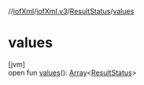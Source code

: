 //[iofXml](../../../index.md)/[iofXml.v3](../index.md)/[ResultStatus](index.md)/[values](values.md)

# values

[jvm]\
open fun [values](values.md)(): [Array](https://kotlinlang.org/api/latest/jvm/stdlib/kotlin/-array/index.html)<[ResultStatus](index.md)>
